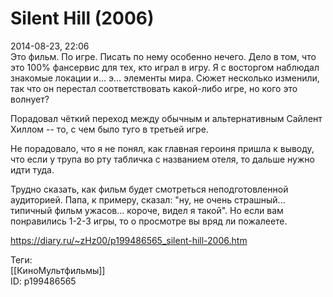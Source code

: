 Silent Hill (2006)
===================

   
 2014-08-23, 22:06   
  Это фильм. По игре. Писать по нему особенно нечего. Дело в том, что это 100% фансервис для тех, кто играл в игру. Я с восторгом наблюдал знакомые локации и... э... элементы мира. Сюжет несколько изменили, так что он перестал соответствовать какой-либо игре, но кого это волнует?   
   
 Порадовал чёткий переход между обычным и альтернативным Сайлент Хиллом -- то, с чем было туго в третьей игре.   
   
 Не порадовало, что я не понял, как главная героиня пришла к выводу, что если у трупа во рту табличка с названием отеля, то дальше нужно идти туда.   
   
 Трудно сказать, как фильм будет смотреться неподготовленной аудиторией. Папа, к примеру, сказал: "ну, не очень страшный... типичный фильм ужасов... короче, видел я такой". Но если вам понравились 1-2-3 игры, то о просмотре вы вряд ли пожалеете.   
    
 <https://diary.ru/~zHz00/p199486565_silent-hill-2006.htm>   
   
 Теги:   
 [[КиноМультфильмы]]   
 ID: p199486565